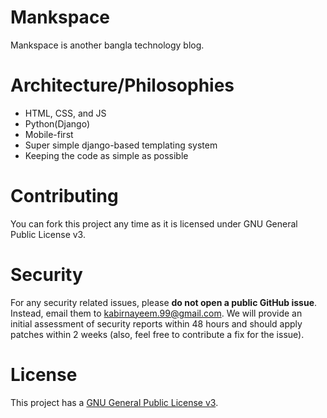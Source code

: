 Mankspace
================

Mankspace is another bangla technology blog.

Architecture/Philosophies
=========================

* HTML, CSS, and JS
* Python(Django)
* Mobile-first
* Super simple django-based templating system
* Keeping the code as simple as possible

Contributing
============

You can fork this project any time as it is licensed under GNU General Public License v3. 

Security
========

For any security related issues, please **do not open a public GitHub issue**. Instead, email them to [kabirnayeem.99@gmail.com](mailto:kabirnayeem.99@gmail.com). We will provide an initial assessment of security reports within 48 hours and should apply patches within 2 weeks (also, feel free to contribute a fix for the issue).

License
=======

This project has a [GNU General Public License v3](LICENSE.md).
